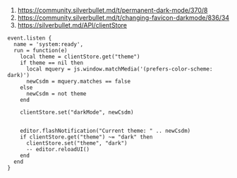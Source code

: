 
1. https://community.silverbullet.md/t/permanent-dark-mode/370/8
2. https://community.silverbullet.md/t/changing-favicon-darkmode/836/34
3. https://silverbullet.md/API/clientStore

```space-lua
event.listen {
  name = 'system:ready',
  run = function(e)
    local theme = clientStore.get("theme")
    if theme == nil then
      local mquery = js.window.matchMedia('(prefers-color-scheme: dark)')
      newCsdm = mquery.matches == false
    else
      newCsdm = not theme
    end

    clientStore.set("darkMode", newCsdm)

    
    editor.flashNotification("Current theme: " .. newCsdm)
    if clientStore.get("theme") ~= "dark" then
      clientStore.set("theme", "dark")
      -- editor.reloadUI()
    end
  end
}
```
